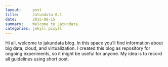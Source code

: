 ```yaml
---
layout:     post
title:      Jatundata 0.1
date:       2015-08-15
summary:    Welcome to Jatundata.
categories: jekyll pixyll
---
```


Hi all, welcome to jakundata blog. In this space you’ll find information about big data, cloud, and virtualization. I created this blog as repository for ongoing experiments, so it might be useful for anyone. My idea is to record all guidelines using short post.

